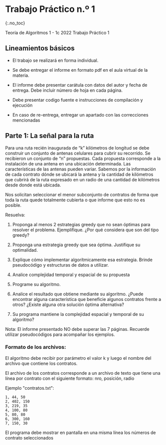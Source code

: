 Trabajo Práctico n.º 1
======================
{:.no_toc}

Teoría de Algoritmos 1 - 1c 2022
Trabajo Práctico 1

## Lineamientos básicos

- El trabajo se realizará en forma individual.

- Se debe entregar el informe en formato pdf en el aula virtual de la materia.

- El informe debe presentar carátula con datos del autor y fecha de entrega. Debe incluir número de hoja en cada página.

- Debe presentar codigo fuente e instrucciones de compilación y ejecución

- En caso de re-entrega, entregar un apartado con las correcciones mencionadas

## Parte 1: La señal para la ruta

Para una ruta recién inaugurada de “k” kilómetros de longitud se debe construir un conjunto de antenas celulares para cubrir su recorrido. Se recibieron un conjunto de “n” propuestas. Cada propuesta corresponde a la instalación de una antena en una ubicación determinada. Las características de las antenas pueden variar. Sabemos por la información de cada contrato dónde se ubicará la antena y la cantidad de kilómetros que cubrirá de la ruta expresado en un radio de una cantidad de kilómetros desde donde está ubicada. 

Nos solicitan seleccionar el menor subconjunto de contratos de forma que toda la ruta quede totalmente cubierta o que informe que esto no es posible.

Resuelva:

1. Proponga al menos 2 estrategias greedy que no sean óptimas para resolver el problema. Ejemplifique. ¿Por qué considera que son del tipo greedy?

1. Proponga una estrategia greedy que sea óptima. Justifique su optimalidad.

1. Explique cómo implementar algorítmicamente esa estrategia. Brinde pseudocódigo y estructuras de datos a utilizar.

1. Analice complejidad temporal y espacial de su propuesta

1. Programe su algoritmo.

1. Analice el resultado que obtiene mediante su algoritmo. ¿Puede encontrar alguna característica que beneficie algunos contratos frente a otros? ¿Existe alguna otra solución óptima alternativa?

1. Su programa mantiene la complejidad espacial y temporal de su algoritmo?

Nota: El informe presentado NO debe superar las 7 páginas. Recuerde utilizar pseudocódigos para acompañar los ejemplos.

### Formato de los archivos:

El algoritmo debe recibir por parámetro el valor k y luego el nombre del archivo que contiene los contratos.

El archivo de los contratos corresponde a un archivo de texto que tiene una línea por contrato con el siguiente formato: nro, posición, radio

Ejemplo "contratos.txt":

	1, 44, 50
	2, 402, 150
	3, 219, 35
	4, 100, 80
	5, 80, 80
	6, 300, 160
	7, 150, 30

El programa debe mostrar en pantalla en una misma línea los números de contrato seleccionados
